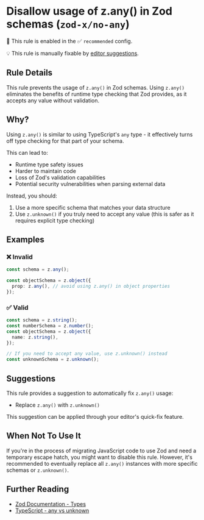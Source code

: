 # Disallow usage of z.any() in Zod schemas (`zod-x/no-any`)

💼 This rule is enabled in the ✅ `recommended` config.

💡 This rule is manually fixable by [editor suggestions](https://eslint.org/docs/latest/use/core-concepts#rule-suggestions).

<!-- end auto-generated rule header -->

## Rule Details

This rule prevents the usage of `z.any()` in Zod schemas.
Using `z.any()` eliminates the benefits of runtime type checking that Zod provides, as it accepts any value without validation.

## Why?

Using `z.any()` is similar to using TypeScript's `any` type - it effectively turns off type checking for that part of your schema.

This can lead to:

- Runtime type safety issues
- Harder to maintain code
- Loss of Zod's validation capabilities
- Potential security vulnerabilities when parsing external data

Instead, you should:

1. Use a more specific schema that matches your data structure
2. Use `z.unknown()` if you truly need to accept any value (this is safer as it requires explicit type checking)

## Examples

### ❌ Invalid

```ts
const schema = z.any();

const objectSchema = z.object({
  prop: z.any(), // avoid using z.any() in object properties
});
```

### ✅ Valid

```ts
const schema = z.string();
const numberSchema = z.number();
const objectSchema = z.object({
  name: z.string(),
});

// If you need to accept any value, use z.unknown() instead
const unknownSchema = z.unknown();
```

## Suggestions

This rule provides a suggestion to automatically fix `z.any()` usage:

- Replace `z.any()` with `z.unknown()`

This suggestion can be applied through your editor's quick-fix feature.

## When Not To Use It

If you're in the process of migrating JavaScript code to use Zod and need a temporary escape hatch, you might want to disable this rule.
However, it's recommended to eventually replace all `z.any()` instances with more specific schemas or `z.unknown()`.

## Further Reading

- [Zod Documentation - Types](https://zod.dev/?id=types)
- [TypeScript - any vs unknown](https://www.typescriptlang.org/docs/handbook/2/functions.html#unknown)
